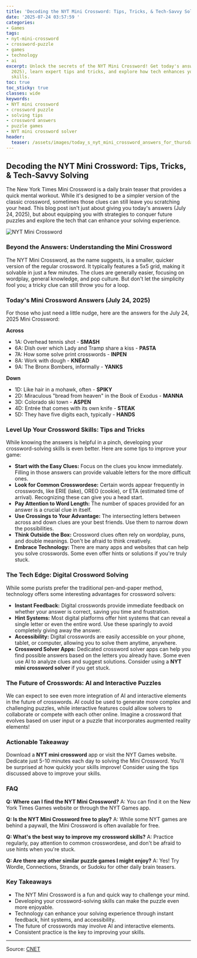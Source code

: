 ```yaml
---
title: 'Decoding the NYT Mini Crossword: Tips, Tricks, & Tech-Savvy Solving'
date: '2025-07-24 03:57:59 '
categories:
- Games
tags:
- nyt-mini-crossword
- crossword-puzzle
- games
- technology
- ai
excerpt: Unlock the secrets of the NYT Mini Crossword! Get today's answers (July 24,
  2025), learn expert tips and tricks, and explore how tech enhances your solving
  skills.
toc: true
toc_sticky: true
classes: wide
keywords:
- NYT mini crossword
- crossword puzzle
- solving tips
- crossword answers
- puzzle games
- NYT mini crossword solver
header:
  teaser: /assets/images/today_s_nyt_mini_crossword_answers_for_thursday__j_20250724035759.jpg
---
```


## Decoding the NYT Mini Crossword: Tips, Tricks, & Tech-Savvy Solving

The New York Times Mini Crossword is a daily brain teaser that provides a quick mental workout. While it's designed to be a simpler version of the classic crossword, sometimes those clues can still leave you scratching your head. This blog post isn't just about giving you today's answers (July 24, 2025), but about equipping you with strategies to conquer future puzzles and explore the tech that can enhance your solving experience. 

![NYT Mini Crossword](https://www.cnet.com/a/img/resize/16d2290ea5c9dc928db9624c275de45ff920b828/hub/2024/07/25/50d61b9b-1c76-4678-9a92-f6eca531f4a8/nyt-mini-crossword-234876.jpg?auto=webp&fit=crop&height=614&width=1092)

### Beyond the Answers: Understanding the Mini Crossword

The NYT Mini Crossword, as the name suggests, is a smaller, quicker version of the regular crossword. It typically features a 5x5 grid, making it solvable in just a few minutes. The clues are generally easier, focusing on wordplay, general knowledge, and pop culture. But don't let the simplicity fool you; a tricky clue can still throw you for a loop. 

### Today's Mini Crossword Answers (July 24, 2025)

For those who just need a little nudge, here are the answers for the July 24, 2025 Mini Crossword:

**Across**

*   1A: Overhead tennis shot - **SMASH**
*   6A: Dish over which Lady and Tramp share a kiss - **PASTA**
*   7A: How some solve print crosswords - **INPEN**
*   8A: Work with dough - **KNEAD**
*   9A: The Bronx Bombers, informally - **YANKS**

**Down**

*   1D: Like hair in a mohawk, often - **SPIKY**
*   2D: Miraculous "bread from heaven" in the Book of Exodus - **MANNA**
*   3D: Colorado ski town - **ASPEN**
*   4D: Entrée that comes with its own knife - **STEAK**
*   5D: They have five digits each, typically - **HANDS**

### Level Up Your Crossword Skills: Tips and Tricks

While knowing the answers is helpful in a pinch, developing your crossword-solving skills is even better. Here are some tips to improve your game:

*   **Start with the Easy Clues:** Focus on the clues you know immediately. Filling in those answers can provide valuable letters for the more difficult ones.
*   **Look for Common Crosswordese:** Certain words appear frequently in crosswords, like ERIE (lake), OREO (cookie), or ETA (estimated time of arrival). Recognizing these can give you a head start.
*   **Pay Attention to Word Length:** The number of spaces provided for an answer is a crucial clue in itself. 
*   **Use Crossings to Your Advantage:** The intersecting letters between across and down clues are your best friends. Use them to narrow down the possibilities.
*   **Think Outside the Box:** Crossword clues often rely on wordplay, puns, and double meanings. Don't be afraid to think creatively.
*   **Embrace Technology:** There are many apps and websites that can help you solve crosswords. Some even offer hints or solutions if you're truly stuck. 

### The Tech Edge: Digital Crossword Solving

While some purists prefer the traditional pen-and-paper method, technology offers some interesting advantages for crossword solvers:

*   **Instant Feedback:** Digital crosswords provide immediate feedback on whether your answer is correct, saving you time and frustration. 
*   **Hint Systems:** Most digital platforms offer hint systems that can reveal a single letter or even the entire word. Use these sparingly to avoid completely giving away the answer.
*   **Accessibility:** Digital crosswords are easily accessible on your phone, tablet, or computer, allowing you to solve them anytime, anywhere.
*   **Crossword Solver Apps:** Dedicated crossword solver apps can help you find possible answers based on the letters you already have. Some even use AI to analyze clues and suggest solutions. Consider using a **NYT mini crossword solver** if you get stuck.

### The Future of Crosswords: AI and Interactive Puzzles

We can expect to see even more integration of AI and interactive elements in the future of crosswords. AI could be used to generate more complex and challenging puzzles, while interactive features could allow solvers to collaborate or compete with each other online. Imagine a crossword that evolves based on user input or a puzzle that incorporates augmented reality elements! 

### Actionable Takeaway

Download a **NYT mini crossword** app or visit the NYT Games website. Dedicate just 5-10 minutes each day to solving the Mini Crossword. You'll be surprised at how quickly your skills improve! Consider using the tips discussed above to improve your skills.

### FAQ

**Q: Where can I find the NYT Mini Crossword?**
A: You can find it on the New York Times Games website or through the NYT Games app.

**Q: Is the NYT Mini Crossword free to play?**
A: While some NYT games are behind a paywall, the Mini Crossword is often available for free.

**Q: What's the best way to improve my crossword skills?**
A: Practice regularly, pay attention to common crosswordese, and don't be afraid to use hints when you're stuck.

**Q: Are there any other similar puzzle games I might enjoy?**
A: Yes! Try Wordle, Connections, Strands, or Sudoku for other daily brain teasers.

### Key Takeaways

*   The NYT Mini Crossword is a fun and quick way to challenge your mind.
*   Developing your crossword-solving skills can make the puzzle even more enjoyable.
*   Technology can enhance your solving experience through instant feedback, hint systems, and accessibility.
*   The future of crosswords may involve AI and interactive elements.
*   Consistent practice is the key to improving your skills.

---

Source: [CNET](https://www.cnet.com/tech/gaming/todays-nyt-mini-crossword-answers-for-thursday-july-24/#ftag=CAD590a51e)